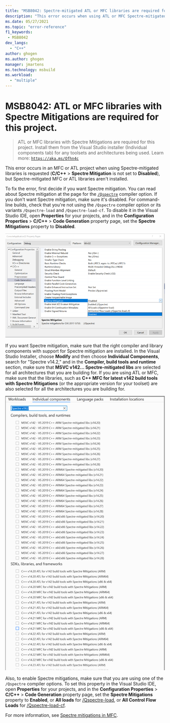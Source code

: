 ```yaml
---
title: "MSB8042: Spectre-mitigated ATL or MFC libraries are required for this project"
description: "This error occurs when using ATL or MFC Spectre-mitigated libraries is requested, but Spectre-mitigated ATL or MFC libraries are not installed."
ms.date: 05/27/2021
ms.topic: "error-reference"
f1_keywords:
 - MSB8042
dev_langs:
  - "C++"
author: ghogen
ms.author: ghogen
manager: jmartens
ms.technology: msbuild
ms.workload:
  - "multiple"
---
```

# MSB8042: ATL or MFC libraries with Spectre Mitigations are required for this project.

> ATL or MFC libraries with Spectre Mitigations are required for this project. Install them from the Visual Studio installer (Individual components tab) for any toolsets and architectures being used. Learn more: [`https://aka.ms/Ofhn4c`](https://aka.ms/Ofhn4c)

This error occurs in an MFC or ATL project when using Spectre-mitigated libraries is requested (**C/C++** > **Spectre Mitigation** is not set to **Disabled**), but Spectre-mitigated MFC or ATL libraries aren't installed.

To fix the error, first decide if you want Spectre mitigation. You can read about Spectre mitigation at the page for the [`/Qspectre`](/cpp/build/reference/qspectre) compiler option. If you don't want Spectre mitigation, make sure it's disabled. For command-line builds, check that you're not using the `/Qspectre` compiler option or its variants `/Qspectre-load` and `/Qspectre-load-cf`. To disable it in the Visual Studio IDE, open **Properties** for your projects, and in the **Configuration Properties** > **C/C++** > **Code Generation** property page, set the **Spectre Mitigations** property to **Disabled**.

![Disable Spectre mitigations in the IDE](../media/errors/spectre-disable.png)

 If you want Spectre mitigation, make sure that the right compiler and library components with support for Spectre mitigation are installed. In the Visual Studio Installer, choose **Modify** and then choose **Individual Components**, search for "Spectre v14.2," and in the **Compiler, build tools and runtime** section, make sure that **MSVC v142… Spectre-mitigated libs** are selected for all architectures that you are building for. If you are using ATL or MFC, make sure that the libraries, such as **C++ MFC for latest v142 build tools with Spectre Mitigations** (or the appropriate version for your toolset) are also selected for all the architectures you are building for.

![Installing the Spectre mitigations library](../media/errors/spectre-install-components.png)

Also, to enable Spectre mitigations, make sure that you are using one of the `/Qspectre` compiler options. To set this property in the Visual Studio IDE, open **Properties** for your projects, and in the **Configuration Properties** > **C/C++** > **Code Generation** property page, set the **Spectre Mitigations** property to **Enabled**, or **All loads** for [/Qspectre-load](/cpp/build/reference/qspectre-load), or **All Control Flow Loads** for [/Qspectre-load-cf](/cpp/build/reference/qspectre-load-cf).

For more information, see [Spectre mitigations in MFC](https://devblogs.microsoft.com/cppblog/spectre-mitigations-in-msvc/).
